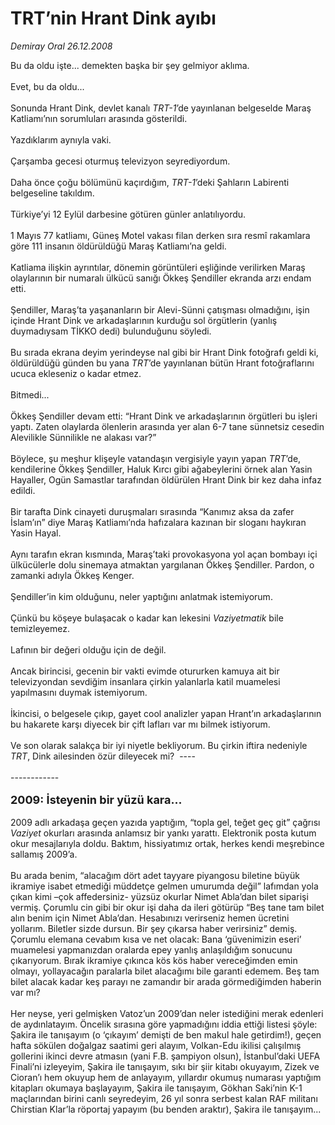 # TRT’nin Hrant Dink ayıbı

*Demiray Oral 26.12.2008*

<div class="taraf_structure_2col_1zq">
<div class="margen_n">



 <p>Bu da oldu işte... demekten başka bir şey gelmiyor aklıma. <br/><br/>Evet, bu da oldu... <br/><br/>Sonunda Hrant Dink, devlet kanalı <i>TRT-1</i>’de yayınlanan belgeselde Maraş Katliamı’nın sorumluları arasında gösterildi. <br/><br/>Yazdıklarım aynıyla vaki. <br/><br/>Çarşamba gecesi oturmuş televizyon seyrediyordum. <br/><br/>Daha önce çoğu bölümünü kaçırdığım, <i>TRT-1</i>’deki Şahların Labirenti belgeseline takıldım. <br/><br/>Türkiye’yi 12 Eylül darbesine götüren günler anlatılıyordu. <br/><br/>1 Mayıs 77 katliamı, Güneş Motel vakası filan derken sıra resmî rakamlara göre 111 insanın öldürüldüğü Maraş Katliamı’na geldi. <br/><br/>Katliama ilişkin ayrıntılar, dönemin görüntüleri eşliğinde verilirken Maraş olaylarının bir numaralı ülkücü sanığı Ökkeş Şendiller ekranda arzı endam etti. <br/><br/>Şendiller, Maraş’ta yaşananların bir Alevi-Sünni çatışması olmadığını, işin içinde Hrant Dink ve arkadaşlarının kurduğu sol örgütlerin (yanlış duymadıysam TİKKO dedi) bulunduğunu söyledi. <br/><br/>Bu sırada ekrana deyim yerindeyse nal gibi bir Hrant Dink fotoğrafı geldi ki, öldürüldüğü günden bu yana <i>TRT</i>’de yayınlanan bütün Hrant fotoğraflarını ucuca ekleseniz o kadar etmez. <br/><br/>Bitmedi... <br/><br/>Ökkeş Şendiller devam etti: “Hrant Dink ve arkadaşlarının örgütleri bu işleri yaptı. Zaten olaylarda ölenlerin arasında yer alan 6-7 tane sünnetsiz cesedin Alevilikle Sünnilikle ne alakası var?” <br/><br/>Böylece, şu meşhur klişeyle vatandaşın vergisiyle yayın yapan <i>TRT</i>’de, kendilerine Ökkeş Şendiller, Haluk Kırcı gibi ağabeylerini örnek alan Yasin Hayaller, Ogün Samastlar tarafından öldürülen Hrant Dink bir kez daha infaz edildi. <br/><br/>Bir tarafta Dink cinayeti duruşmaları sırasında “Kanımız aksa da zafer İslam’ın” diye Maraş Katliamı’nda hafızalara kazınan bir sloganı haykıran Yasin Hayal. <br/><br/>Aynı tarafın ekran kısmında, Maraş’taki provokasyona yol açan bombayı içi ülkücülerle dolu sinemaya atmaktan yargılanan Ökkeş Şendiller. Pardon, o zamanki adıyla Ökkeş Kenger. <br/><br/>Şendiller’in kim olduğunu, neler yaptığını anlatmak istemiyorum. <br/><br/>Çünkü bu köşeye bulaşacak o kadar kan lekesini <i>Vaziyetmatik </i>bile temizleyemez. <br/><br/>Lafının bir değeri olduğu için de değil. <br/><br/>Ancak birincisi, gecenin bir vakti evimde otururken kamuya ait bir televizyondan sevdiğim insanlara çirkin yalanlarla katil muamelesi yapılmasını duymak istemiyorum. <br/><br/>İkincisi, o belgesele çıkıp, gayet cool analizler yapan Hrant’ın arkadaşlarının bu hakarete karşı diyecek bir çift lafları var mı bilmek istiyorum. <br/><br/>Ve son olarak salakça bir iyi niyetle bekliyorum. Bu çirkin iftira nedeniyle <i>TRT</i>, Dink ailesinden özür dileyecek mi?  ----<br/><br/>------------  <br/><br/><font size="4"><strong>2009: İsteyenin bir yüzü kara... <br/></strong></font><br/>2009 adlı arkadaşa geçen yazıda yaptığım, “topla gel, teğet geç git” çağrısı <i>Vaziyet</i> okurları arasında anlamsız bir yankı yarattı. Elektronik posta kutum okur mesajlarıyla doldu. Baktım, hissiyatımız ortak, herkes kendi meşrebince sallamış 2009’a. <br/><br/>Bu arada benim, “alacağım dört adet tayyare piyangosu biletine büyük ikramiye isabet etmediği müddetçe gelmen umurumda değil” lafımdan yola çıkan kimi –çok affedersiniz- yüzsüz okurlar Nimet Abla’dan bilet siparişi vermiş. Çorumlu cin gibi bir okur işi daha da ileri götürüp “Beş tane tam bilet alın benim için Nimet Abla’dan. Hesabınızı verirseniz hemen ücretini yollarım. Biletler sizde dursun. Bir şey çıkarsa haber verirsiniz” demiş. Çorumlu elemana cevabım kısa ve net olacak: Bana ‘güvenimizin eseri’ muamelesi yapmanızdan oralarda epey yanlış anlaşıldığım sonucunu çıkarıyorum. Bırak ikramiye çıkınca kös kös haber vereceğimden emin olmayı, yollayacağın paralarla bilet alacağımı bile garanti edemem. Beş tam bilet alacak kadar keş parayı ne zamandır bir arada görmediğimden haberin var mı? <br/><br/>Her neyse, yeri gelmişken Vatoz’un 2009’dan neler istediğini merak edenleri de aydınlatayım. Öncelik sırasına göre yapmadığını iddia ettiği listesi şöyle: Şakira ile tanışayım (o ‘çıkayım’ demişti de ben makul hale getirdim!), geçen hafta sökülen doğalgaz saatimi geri alayım, Volkan-Edu ikilisi çalışılmış gollerini ikinci devre atmasın (yani F.B. şampiyon olsun), İstanbul’daki UEFA Finali’ni izleyeyim, Şakira ile tanışayım, sıkı bir şiir kitabı okuyayım, Zizek ve Cioran’ı hem okuyup hem de anlayayım, yıllardır okumuş numarası yaptığım kitapları okumaya başlayayım, Şakira ile tanışayım, Gökhan Saki’nin K-1 maçlarından birini canlı seyredeyim, 26 yıl sonra serbest kalan RAF militanı Chirstian Klar’la röportaj yapayım (bu benden araktır), Şakira ile tanışayım...</p>

<br/>


<div id="taraf_not">
</div>

</div>


</div>
